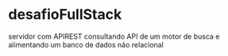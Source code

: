 # desafioFullStack
servidor com APIREST consultando API de um motor de busca e alimentando um banco de dados não relacional

